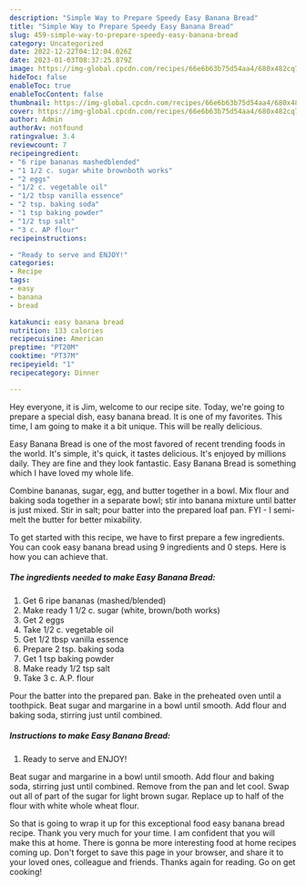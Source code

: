 ```yaml
---
description: "Simple Way to Prepare Speedy Easy Banana Bread"
title: "Simple Way to Prepare Speedy Easy Banana Bread"
slug: 459-simple-way-to-prepare-speedy-easy-banana-bread
category: Uncategorized
date: 2022-12-22T04:12:04.026Z
date: 2023-01-03T08:37:25.879Z
image: https://img-global.cpcdn.com/recipes/66e6b63b75d54aa4/680x482cq70/easy-banana-bread-recipe-main-photo.jpg
hideToc: false
enableToc: true
enableTocContent: false
thumbnail: https://img-global.cpcdn.com/recipes/66e6b63b75d54aa4/680x482cq70/easy-banana-bread-recipe-main-photo.jpg
cover: https://img-global.cpcdn.com/recipes/66e6b63b75d54aa4/680x482cq70/easy-banana-bread-recipe-main-photo.jpg
author: Admin
authorAv: notfound
ratingvalue: 3.4
reviewcount: 7
recipeingredient:
- "6 ripe bananas mashedblended"
- "1 1/2 c. sugar white brownboth works"
- "2 eggs"
- "1/2 c. vegetable oil"
- "1/2 tbsp vanilla essence"
- "2 tsp. baking soda"
- "1 tsp baking powder"
- "1/2 tsp salt"
- "3 c. AP flour"
recipeinstructions:

- "Ready to serve and ENJOY!"
categories:
- Recipe
tags:
- easy
- banana
- bread

katakunci: easy banana bread 
nutrition: 133 calories
recipecuisine: American
preptime: "PT20M"
cooktime: "PT37M"
recipeyield: "1"
recipecategory: Dinner

---
```



Hey everyone, it is Jim, welcome to our recipe site. Today, we're going to prepare a special dish, easy banana bread. It is one of my favorites. This time, I am going to make it a bit unique. This will be really delicious.

Easy Banana Bread is one of the most favored of recent trending foods in the world. It's simple, it's quick, it tastes delicious. It's enjoyed by millions daily. They are fine and they look fantastic. Easy Banana Bread is something which I have loved my whole life.

Combine bananas, sugar, egg, and butter together in a bowl. Mix flour and baking soda together in a separate bowl; stir into banana mixture until batter is just mixed. Stir in salt; pour batter into the prepared loaf pan. FYI - I semi-melt the butter for better mixability.


To get started with this recipe, we have to first prepare a few ingredients. You can cook easy banana bread using 9 ingredients and 0 steps. Here is how you can achieve that.

<!--inarticleads1-->

##### The ingredients needed to make Easy Banana Bread:

1. Get 6 ripe bananas (mashed/blended)
1. Make ready 1 1/2 c. sugar (white, brown/both works)
1. Get 2 eggs
1. Take 1/2 c. vegetable oil
1. Get 1/2 tbsp vanilla essence
1. Prepare 2 tsp. baking soda
1. Get 1 tsp baking powder
1. Make ready 1/2 tsp salt
1. Take 3 c. A.P. flour


Pour the batter into the prepared pan. Bake in the preheated oven until a toothpick. Beat sugar and margarine in a bowl until smooth. Add flour and baking soda, stirring just until combined. 

<!--inarticleads2-->

##### Instructions to make Easy Banana Bread:


1. Ready to serve and ENJOY!

Beat sugar and margarine in a bowl until smooth. Add flour and baking soda, stirring just until combined. Remove from the pan and let cool. Swap out all of part of the sugar for light brown sugar. Replace up to half of the flour with white whole wheat flour. 

So that is going to wrap it up for this exceptional food easy banana bread recipe. Thank you very much for your time. I am confident that you will make this at home. There is gonna be more interesting food at home recipes coming up. Don't forget to save this page in your browser, and share it to your loved ones, colleague and friends. Thanks again for reading. Go on get cooking!
